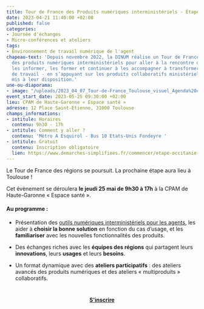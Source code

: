 ```yaml
---
title: Tour de France des Produits numériques interministériels - Étape Occitanie
date: 2023-04-21 11:40:00 +02:00
published: false
categories:
- Journée d'échanges
- Micro-conférences et ateliers
tags:
- Environnement de travail numérique de l'agent
chapeau-text: 'Depuis novembre 2022, la DINUM réalise un Tour de France des régions
  des produits numériques interministériels pour aller à la rencontre des agents :
  les informer, les former et continuer à les accompagner à transformer les méthodes
  de travail - en s’appuyant sur les produits collaboratifs ministériels et interministériels
  mis à leur disposition.'
une-ou-diaporama:
- image: "/uploads/2023_04_07_Tour-de-France_Toulouse_visuel_Agenda%20copie.jpg"
event_start_date: 2023-05-25 09:30:00 +02:00
lieu: CPAM de Haute-Garonne « Espace santé »
adresse: 12 Place Saint-Etienne, 31000 Toulouse
champs_informations:
- intitule: Horaires
  contenu: 9h30 - 17h
- intitule: Comment y aller ?
  contenu: 'Métro A Esquirol - Bus 10 Etats-Unis Fondeyre '
- intitule: Gratuit
  contenu: Inscription obligatoire
  lien: https://www.demarches-simplifiees.fr/commencer/etape-occitanie-tdf
---
```


Le Tour de France des régions se poursuit. La prochaine étape aura lieu à Toulouse !

Cet évènement se déroulera **le jeudi 25 mai de 9h30 à 17h** à la CPAM de Haute-Garonne « Espace santé ».

#### Au programme :

* Présentation des [outils numériques interministériels pour les agents](https://www.numerique.gouv.fr/outils-agents/), les aider à **choisir la bonne solution** en fonction du cas d’usage, et les **familiariser** avec les nouvelles fonctionnalités des produits.

* Des échanges riches avec les **équipes des régions** qui partagent leurs **innovations**, leurs **usages** et leurs **besoins**.

* Un format dynamique avec des **ateliers participatifs** : des ateliers avancés des produits numériques et des ateliers « multiproduits » collaboratifs.

<div align="center" style="margin-bottom: 15px; margin-top: 40px"><a href="https://www.demarches-simplifiees.fr/commencer/etape-occitanie-tdf" class="button" title="S'inscrire - Lien externe"><b>S'inscrire</b></a></div>